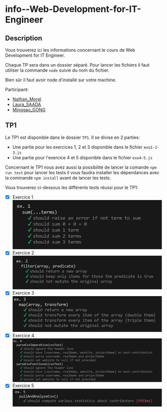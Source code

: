 # info--Web-Development-for-IT-Engineer

## Description

Vous trouverez ici les informations concernant le cours de Web Development for IT Engineer.

Chaque TP sera dans un dossier séparé.
Pour lancer les fichiers il faut utiliser la commande `node` suivie du nom du fichier.

Bien sûr il faut avoir node d'installé sur votre machine.

Participant:

- [Nathan_Morel]()
- [Laura_SAADA]()
- [Minggao_GONG]()

## TP1

Le TP1 est disponible dans le dossier `TP1`.
Il se divise en 2 parties:

- Une partie pour les exercices 1, 2 et 3 disponible dans le fichier `exo1-2-3.js`
- Une partie pour l'exercice 4 et 5 disponible dans le fichier `exo4-5.js`

Concernant le TP1 nous avez aussi la possibilité de lancer la comande `npm run test` pour lancer les tests il vous faudra installer les dépendances avec la commande `npm install` avant de lancer les tests.

Vous trouverez ci-dessous les différents tests réussi pour le TP1:

- [x] Exercice 1
      ![Alt text](Lab1/img/image-1.png)
- [x] Exercice 2
      ![Alt text](Lab1/img/image-2.png)
- [x] Exercice 3
      ![Alt text](Lab1/img/image-3.png)
- [x] Exercice 4
      ![Alt text](Lab1/img/image-4.png)
- [x] Exercice 5
      ![Alt text](Lab1/img/image-5.png)
